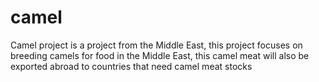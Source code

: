 # camel
Camel project is a project from the Middle East, this project focuses on breeding camels for food in the Middle East, this camel meat will also be exported abroad to countries that need camel meat stocks
